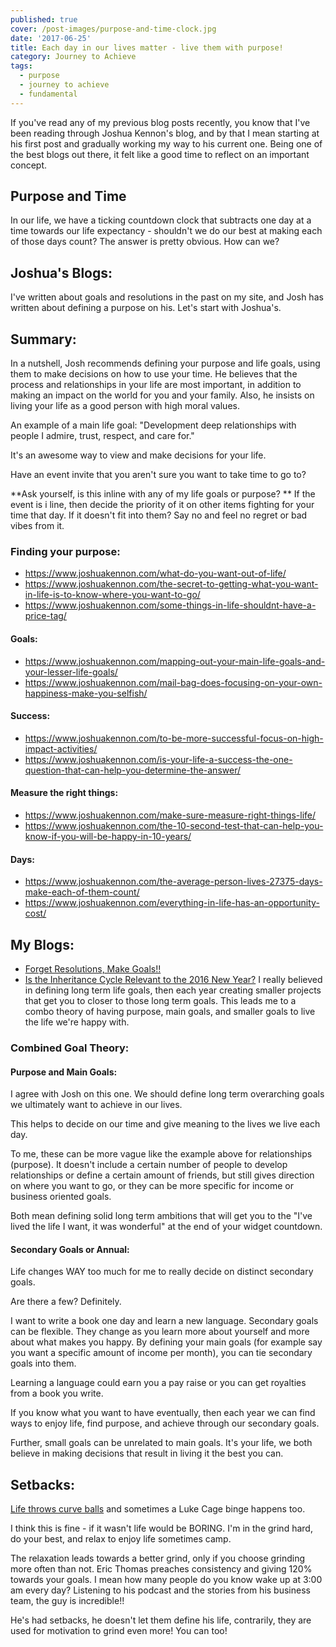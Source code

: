 ```yaml
---
published: true
cover: /post-images/purpose-and-time-clock.jpg
date: '2017-06-25'
title: Each day in our lives matter - live them with purpose!
category: Journey to Achieve
tags:
  - purpose
  - journey to achieve
  - fundamental
---
```

If you've read any of my previous blog posts recently, you know that I've been reading through Joshua Kennon's blog, and by that I mean starting at his first post and gradually working my way to his current one. Being one of the best blogs out there, it felt like a good time to reflect on an important concept.

## Purpose and Time

In our life, we have a ticking countdown clock that subtracts one day at a time towards our life expectancy - shouldn't we do our best at making each of those days count? The answer is pretty obvious. How can we?

## Joshua's Blogs:

I've written about goals and resolutions in the past on my site, and Josh has written about defining a purpose on his. Let's start with Joshua's.

## Summary:

In a nutshell, Josh recommends defining your purpose and life goals, using them to make decisions on how to use your time. He believes that the process and relationships in your life are most important, in addition to making an impact on the world for you and your family. Also, he insists on living your life as a good person with high moral values.

An example of a main life goal: 
"Development deep relationships with people I admire, trust, respect, and care for."

It's an awesome way to view and make decisions for your life. 

Have an event invite that you aren't sure you want to take time to go to? 

**Ask yourself, is this inline with any of my life goals or purpose? ** If the event is i line, then decide the priority of it on other items fighting for your time that day. If it doesn't fit into them? Say no and feel no regret or bad vibes from it.

### Finding your purpose:

  * <https://www.joshuakennon.com/what-do-you-want-out-of-life/>
  * <https://www.joshuakennon.com/the-secret-to-getting-what-you-want-in-life-is-to-know-where-you-want-to-go/>
  * <https://www.joshuakennon.com/some-things-in-life-shouldnt-have-a-price-tag/>

#### Goals:

  * <https://www.joshuakennon.com/mapping-out-your-main-life-goals-and-your-lesser-life-goals/>
  * <https://www.joshuakennon.com/mail-bag-does-focusing-on-your-own-happiness-make-you-selfish/>

#### Success:

  * <https://www.joshuakennon.com/to-be-more-successful-focus-on-high-impact-activities/>
  * <https://www.joshuakennon.com/is-your-life-a-success-the-one-question-that-can-help-you-determine-the-answer/>

#### Measure the right things:

  * <https://www.joshuakennon.com/make-sure-measure-right-things-life/>
  * <https://www.joshuakennon.com/the-10-second-test-that-can-help-you-know-if-you-will-be-happy-in-10-years/>

#### Days:

  * <https://www.joshuakennon.com/the-average-person-lives-27375-days-make-each-of-them-count/>
  * <https://www.joshuakennon.com/everything-in-life-has-an-opportunity-cost/>
 

## My Blogs:

  * [Forget Resolutions, Make Goals!!](https://kalebmckelvey.com/forget-resolutions-make-goals)
  * [Is the Inheritance Cycle Relevant to the 2016 New Year?](https://kalebmckelvey.com/is-the-inheritance-cycle-relevant-to-the-2016-new-year)
I really believed in defining long term life goals, then each year creating smaller projects that get you to closer to those long term goals. This leads me to a combo theory of having purpose, main goals, and smaller goals to live the life we're happy with.

### Combined Goal Theory:

#### Purpose and Main Goals:

I agree with Josh on this one. We should define long term overarching goals we ultimately want to achieve in our lives. 

This helps to decide on our time and give meaning to the lives we live each day. 

To me, these can be more vague like the example above for relationships (purpose). It doesn't include a certain number of people to develop relationships or define a certain amount of friends, but still gives direction on where you want to go, or they can be more specific for income or business oriented goals. 

Both mean defining solid long term ambitions that will get you to the "I've lived the life I want, it was wonderful" at the end of your widget countdown.

#### Secondary Goals or Annual:

Life changes WAY too much for me to really decide on distinct secondary goals. 

Are there a few? Definitely. 

I want to write a book one day and learn a new language. Secondary goals can be flexible. They change as you learn more about yourself and more about what makes you happy. By defining your main goals (for example say you want a specific amount of income per month), you can tie secondary goals into them. 

Learning a language could earn you a pay raise or you can get royalties from a book you write. 

If you know what you want to have eventually, then each year we can find ways to enjoy life, find purpose, and achieve through our secondary goals. 

Further, small goals can be unrelated to main goals. It's your life, we both believe in making decisions that result in living it the best you can.

## Setbacks:

[Life throws curve balls](https://kalebmckelvey.com/life-throws-curve-balls-hit-home-runs-positively-adapt-for-a-happier-life) and sometimes a Luke Cage binge happens too. 

I think this is fine - if it wasn't life would be BORING. I'm in the grind hard, do your best, and relax to enjoy life sometimes camp. 

The relaxation leads towards a better grind, only if you choose grinding more often than not. Eric Thomas preaches consistency and giving 120% towards your goals. I mean how many people do you know wake up at 3:00 am every day? Listening to his podcast and the stories from his business team, the guy is incredible!!

He's had setbacks, he doesn't let them define his life, contrarily, they are used for motivation to grind even more! You can too!
